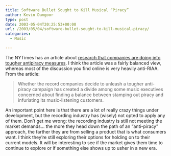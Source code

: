 ```yaml
---
title: Software Bullet Sought to Kill Musical “Piracy”
author: Kevin Dangoor
type: post
date: 2003-05-04T20:25:53+00:00
url: /2003/05/04/software-bullet-sought-to-kill-musical-piracy/
categories:
  - Music

---
```

The NYTimes has an article about [research that companies are doing into tougher antipiracy measures][1]. I think the article was a fairly balanced view, whereas most of the discussion you find online is very heavily anti-RIAA. From the article:

> Whether the record companies decide to unleash a tougher anti-piracy campaign has created a divide among some music executives concerned about finding a balance between stamping out piracy and infuriating its music-listening customers.

An important point here is that there are a lot of really crazy things under development, but the recording industry has (wisely) not opted to apply any of them. Don&#8217;t get me wrong: the recording industry is still not meeting the market demands&#8230; the more they head down the path of an &#8220;anti-piracy&#8221; approach, the farther they are from selling a product that is what consumers want. I think they&#8217;re still exploring their options for holding on to their current models. It will be interesting to see if the market gives them time to continue to explore or if something else shows up to usher in a new era.

 [1]: http://www.nytimes.com/2003/05/04/business/04MUSI.html?ex=1052625600&en=c2df74c95da2cb89&ei=5007&partner=USERLAND "Software Bullet Is Sought to Kill Musical Piracy"